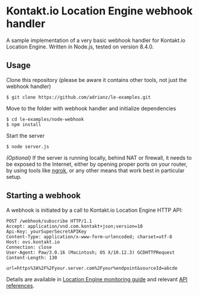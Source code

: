 # Kontakt.io Location Engine webhook handler
A sample implementation of a very basic webhook handler for Kontakt.io Location Engine. Written in Node.js, tested on version 8.4.0.

## Usage
Clone this repository (please be aware it contains other tools, not just the webhook handler)

```
$ git clone https://github.com/adrianz/le-examples.git
```

Move to the folder with webhook handler and initialize dependencies

```
$ cd le-examples/node-webhook
$ npm install
```

Start the server

```
$ node server.js
```

*(Optional)* If the server is running locally, behind NAT or firewall, it needs to be exposed to the Internet, either by opening proper ports on your router, by using tools like [ngrok](https://ngrok.com/), or any other means that work best in particular setup.

## Starting a webhook
A webhook is initiated by a call to Kontakt.io Location Engine HTTP API:

```
POST /webhook/subscribe HTTP/1.1
Accept: application/vnd.com.kontakt+json;version=10
Api-Key: yourSuperSecretAPIKey
Content-Type: application/x-www-form-urlencoded; charset=utf-8
Host: ovs.kontakt.io
Connection: close
User-Agent: Paw/3.0.16 (Macintosh; OS X/10.12.3) GCDHTTPRequest
Content-Length: 130

url=https%3A%2F%2Fyour.server.com%2Fyour%endpoint&sourceId=abcde
```

Details are available in [Location Engine monitoring guide](https://developer.kontakt.io/rest-api/api-guides/location-engine-monitoring/#webhooks) and relevant [API references](https://developer.kontakt.io/rest-api/api-reference/earlyaccess/#analytics-location-engine-subscribe-to-a-webhook).